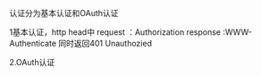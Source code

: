认证分为基本认证和OAuth认证

1基本认证，http head中 
    request     ：Authorization
    response    :WWW-Authenticate   同时返回401 Unauthozied
    
2.OAuth认证
    